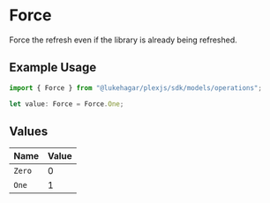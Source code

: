 # Force

Force the refresh even if the library is already being refreshed.

## Example Usage

```typescript
import { Force } from "@lukehagar/plexjs/sdk/models/operations";

let value: Force = Force.One;
```

## Values

| Name   | Value  |
| ------ | ------ |
| `Zero` | 0      |
| `One`  | 1      |
